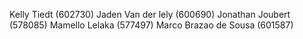 Kelly Tiedt (602730) 
Jaden Van der lely (600690) 
Jonathan Joubert (578085) 
Mamello Lelaka (577497) 
Marco Brazao de Sousa (601587) 